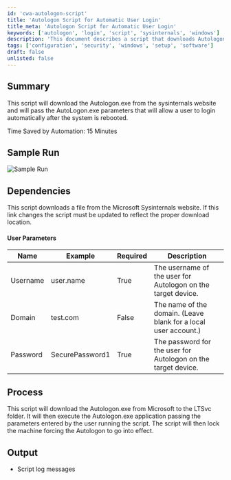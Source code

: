 ```yaml
---
id: 'cwa-autologon-script'
title: 'Autologon Script for Automatic User Login'
title_meta: 'Autologon Script for Automatic User Login'
keywords: ['autologon', 'login', 'script', 'sysinternals', 'windows']
description: 'This document describes a script that downloads Autologon.exe from the Sysinternals website and configures it to enable automatic user login after system reboot. It includes user parameters, process details, and expected output.'
tags: ['configuration', 'security', 'windows', 'setup', 'software']
draft: false
unlisted: false
---
```

## Summary

This script will download the Autologon.exe from the sysinternals website and will pass the AutoLogon.exe parameters that will allow a user to login automatically after the system is rebooted.

Time Saved by Automation: 15 Minutes

## Sample Run

![Sample Run](5078775/docs/8047246/images/11198825)

## Dependencies

This script downloads a file from the Microsoft Sysinternals website. If this link changes the script must be updated to reflect the proper download location.

#### User Parameters

| Name     | Example           | Required | Description                                                                                      |
|----------|-------------------|----------|--------------------------------------------------------------------------------------------------|
| Username | user.name         | True     | The username of the user for Autologon on the target device.                                   |
| Domain   | test.com          | False    | The name of the domain. (Leave blank for a local user account.)                                |
| Password | SecurePassword1    | True     | The password for the user for Autologon on the target device.                                   |

## Process

This script will download the Autologon.exe from Microsoft to the LTSvc folder. It will then execute the Autologon.exe application passing the parameters entered by the user running the script. The script will then lock the machine forcing the Autologon to go into effect.

## Output

- Script log messages


